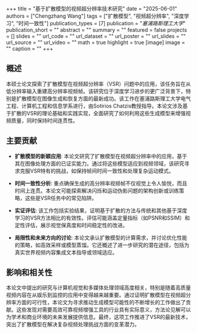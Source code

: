 +++
title = "基于扩散模型的视频超分辨率技术研究"
date = "2025-06-01"
authors = ["Chengzhang Wang"]
tags = ["扩散模型", "视频超分辨率", "深度学习", "时间一致性"]
publication_types = [7]
publication = "_塞浦路斯理工大学_"
publication_short = ""
abstract = ""
summary = ""
featured = false
projects = []
slides = ""
url_code = ""
url_dataset = ""
url_poster = ""
url_slides = ""
url_source = ""
url_video = ""
math = true
highlight = true
[image]
image = ""
caption = ""
+++

## 概述

本硕士论文探索了扩散模型在视频超分辨率（VSR）问题中的应用，该任务旨在从低分辨率输入重建高分辨率视频帧。该研究位于深度学习进步的更广泛背景下，特别是扩散模型在图像生成和恢复方面的最新成功。该工作在塞浦路斯理工大学电气工程、计算机工程和信息学系进行，由Sotirios Chatzis教授指导。本论文涉及基于扩散的VSR的理论基础和实践实现，全面研究了如何利用这些生成模型来增强视频质量，同时保持时间连贯性。

## 主要贡献

- **扩散模型的新颖应用**: 本论文研究了扩散模型在视频超分辨率中的应用，基于其在图像处理方面的已证实能力。通过将这些模型适应到视频领域，该研究寻求克服VSR特有的挑战，如保持帧间时间一致性和处理复杂运动模式。

- **时间一致性分析**: 重点确保生成的高分辨率视频帧不仅视觉上令人愉悦，而且时间上连贯。本论文可能探索解决闪烁和运动伪影问题的架构创新或训练策略，这些是VSR任务中的常见陷阱。

- **实证评估**: 该工作包括实验结果，证明基于扩散的方法与传统和其他基于深度学习的VSR方法相比的有效性。评估可能涵盖定量指标（如PSNR和SSIM）和定性评估，展示视觉保真度和时间稳定性的改进。

- **局限性和未来方向的讨论**: 本论文承认扩散模型的计算需求，并讨论优化性能的策略，如高效采样或模型蒸馏。它还概述了进一步研究的潜在途径，包括为真实世界视频内容集成文本指导或领域适应。

## 影响和相关性

本论文中提出的研究与计算机视觉和多媒体处理领域高度相关，特别是随着高质量视频内容在从娱乐到监控的应用中变得越来越重要。通过证明扩散模型在视频超分辨率方面的可行性，本论文为寻求推动生成模型可能性的不断增长的工作做出了贡献。这些发现对需要高效可靠视频增强工具的行业具有实际意义，方法论见解可以为学术和商业环境的未来发展提供信息。最终，这项工作推进了VSR的最新技术，突出了扩散模型在解决复杂视频处理挑战方面的变革潜力。
